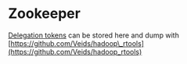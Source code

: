 # Zookeeper

[Delegation tokens](https://spells.cr4.sh/pentest/infra/cloud-and-linux/apache-hadoop/delegation-tokens) can be stored here and dump with [https://github.com/Veids/hadoop\_rtools](https://github.com/Veids/hadoop_rtools)
